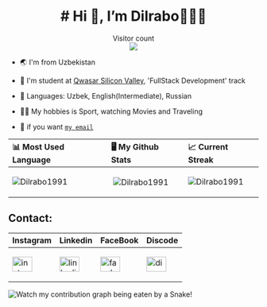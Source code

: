 
<h1 align="center"> # Hi 👋, I’m Dilrabo👩🏻‍💻 </h1>
<p align="center"> 
  Visitor count<br>
  <img src="https://profile-counter.glitch.me/Dilrabo1991/count.svg" />
</p>
<!-- ![small dev](http://s3.amazonaws.com/pix.iemoji.com/images/emoji/apple/ios-12/256/woman-technologist.png) -->

- :earth_asia: I'm from Uzbekistan

- :information_desk_person: I'm student at [Qwasar Silicon Valley](https://qwasar.io/), 'FullStack Development' track
   
- :jigsaw: Languages: Uzbek, English(Intermediate), Russian

- :mountain_biking_man: My hobbies is Sport, watching Movies and Traveling

- :incoming_envelope: if you want [`my email`](mailto:dilraboxujamuratova@gmail.com)

| 📊 Most Used Language | 🖥 My Github Stats | 📈 Current Streak |
| :------------------------- | :------------------------- | :------------------------- |
| <p><img align="center" src="https://github-readme-stats.vercel.app/api/top-langs?username=Dilrabo1991&theme=merko&show_icons=true" alt="Dilrabo1991" /></p> | <p>&nbsp;<img align="center" style="background-black" src="https://github-readme-stats.vercel.app/api?username=Dilrabo1991&theme=merko&show_icons=true" alt="Dilrabo1991" /></p> | <p><img align="center" src="https://github-readme-streak-stats.herokuapp.com/?user=Dilrabo1991&theme=merko&show_icons=true" alt="Dilrabo1991" /></p> |

## Contact:
| Instagram | Linkedin | FaceBook | Discode |
| :----- | :----- | :----- | :----- |
|<p><a href="https://instagram.com/dilrabo_doniyorovna" ><img align="center" src="https://raw.githubusercontent.com/rahuldkjain/github-profile-readme-generator/master/src/images/icons/Social/instagram.svg" alt="instagram" height="30" width="40" /></a></p> | <p><a href="https://www.linkedin.com/in/dilrabo-doniyorova-5796a4243" target="blank"><img align="center" src="https://raw.githubusercontent.com/rahuldkjain/github-profile-readme-generator/master/src/images/icons/Social/linked-in-alt.svg" alt="linkedin" height="30" width="40" /></a> </p> | <p><a href="#" target="blank"><img align="center" src="https://raw.githubusercontent.com/rahuldkjain/github-profile-readme-generator/master/src/images/icons/Social/facebook.svg" alt="facebook" height="30" width="40" /></a> </p> | <p><a href="https://discord.com/channels/Dilrabo#3189" target="blank"><img align="center" src="https://raw.githubusercontent.com/rahuldkjain/github-profile-readme-generator/master/src/images/icons/Social/discord.svg" alt="discord" height="30" width="40" /></a> </p>|

![Watch my contribution graph being eaten by a Snake!](https://raw.githubusercontent.com/soburjon19/soburjon19/master/snake.svg)


<!--
**Dilrabo1991/Dilrabo1991** is a ✨ _special_ ✨ repository because its `README.md` (this file) appears on your GitHub profile.

Here are some ideas to get you started:

- 🔭 I’m currently working on ...
- 🌱 I’m currently learning ...
- 👯 I’m looking to collaborate on ...
- 🤔 I’m looking for help with ...
- 💬 Ask me about ...
- 📫 How to reach me: ...
- 😄 Pronouns: ...
- ⚡ Fun fact: ...
-->
